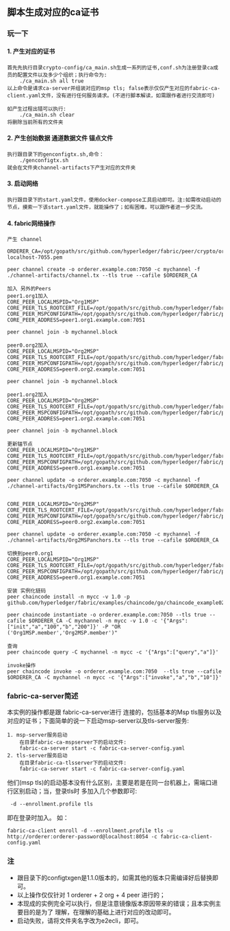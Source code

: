 ## 脚本生成对应的ca证书

### 玩一下
#### 1. 产生对应的证书
    首先先执行目录crypto-config/ca_main.sh生成一系列的证书,conf.sh为注册登录ca成员的配置文件以及多少个组织；执行命令为:
        ./ca_main.sh all true
    以上命令是请求ca-server并组装对应的msp tls; false表示仅仅产生对应的fabric-ca-client.yaml文件，没有进行任何服务请求。(不进行脚本解读，如需跟作者进行交流即可)

    如产生过程出错可以执行:
        ./ca_main.sh clear
    将删除当前所有的文件夹

#### 2. 产生创始数据 通道数据文件 锚点文件
    执行跟目录下的genconfigtx.sh,命令：
        ./genconfigtx.sh
    就会在文件夹channel-artifacts下产生对应的文件夹

#### 3. 启动网络
    执行跟目录下的start.yaml文件，使用docker-compose工具启动即可。注:如需改动启动的节点，摸索一下该start.yaml文件，就能操作了；如有困难，可以跟作者进一步交流。

#### 4. fabric网络操作
    产生 channel

    ORDERER_CA=/opt/gopath/src/github.com/hyperledger/fabric/peer/crypto/orderer.example.com/msp/tlscacerts/tls-localhost-7055.pem

    peer channel create -o orderer.example.com:7050 -c mychannel -f ./channel-artifacts/channel.tx --tls true --cafile $ORDERER_CA

    加入 另外的Peers
    peer1.org1加入
    CORE_PEER_LOCALMSPID="Org1MSP" 
    CORE_PEER_TLS_ROOTCERT_FILE=/opt/gopath/src/github.com/hyperledger/fabric/peer/crypto/peer1.org1.example.com/tls/ca.crt 
    CORE_PEER_MSPCONFIGPATH=/opt/gopath/src/github.com/hyperledger/fabric/peer/crypto/org1.example.com/msp 
    CORE_PEER_ADDRESS=peer1.org1.example.com:7051

    peer channel join -b mychannel.block

    peer0.org2加入
    CORE_PEER_LOCALMSPID="Org2MSP" 
    CORE_PEER_TLS_ROOTCERT_FILE=/opt/gopath/src/github.com/hyperledger/fabric/peer/crypto/peer0.org2.example.com/tls/ca.crt 
    CORE_PEER_MSPCONFIGPATH=/opt/gopath/src/github.com/hyperledger/fabric/peer/crypto/org2.example.com/msp 
    CORE_PEER_ADDRESS=peer0.org2.example.com:7051

    peer channel join -b mychannel.block

    peer1.org2加入
    CORE_PEER_LOCALMSPID="Org2MSP" 
    CORE_PEER_TLS_ROOTCERT_FILE=/opt/gopath/src/github.com/hyperledger/fabric/peer/crypto/peer1.org2.example.com/tls/ca.crt 
    CORE_PEER_MSPCONFIGPATH=/opt/gopath/src/github.com/hyperledger/fabric/peer/crypto/org2.example.com/msp 
    CORE_PEER_ADDRESS=peer1.org2.example.com:7051

    peer channel join -b mychannel.block

    更新锚节点
    CORE_PEER_LOCALMSPID="Org1MSP" 
    CORE_PEER_TLS_ROOTCERT_FILE=/opt/gopath/src/github.com/hyperledger/fabric/peer/crypto/peer0.org1.example.com/tls/ca.crt 
    CORE_PEER_MSPCONFIGPATH=/opt/gopath/src/github.com/hyperledger/fabric/peer/crypto/org1.example.com/msp 
    CORE_PEER_ADDRESS=peer0.org1.example.com:7051

    peer channel update -o orderer.example.com:7050 -c mychannel -f ./channel-artifacts/Org1MSPanchors.tx --tls true --cafile $ORDERER_CA


    CORE_PEER_LOCALMSPID="Org2MSP" 
    CORE_PEER_TLS_ROOTCERT_FILE=/opt/gopath/src/github.com/hyperledger/fabric/peer/crypto/peer0.org2.example.com/tls/ca.crt 
    CORE_PEER_MSPCONFIGPATH=/opt/gopath/src/github.com/hyperledger/fabric/peer/crypto/org2.example.com/msp 
    CORE_PEER_ADDRESS=peer0.org2.example.com:7051

    peer channel update -o orderer.example.com:7050 -c mychannel -f ./channel-artifacts/Org2MSPanchors.tx --tls true --cafile $ORDERER_CA

    切换到peer0.org1
    CORE_PEER_LOCALMSPID="Org1MSP" 
    CORE_PEER_TLS_ROOTCERT_FILE=/opt/gopath/src/github.com/hyperledger/fabric/peer/crypto/peer0.org1.example.com/tls/ca.crt 
    CORE_PEER_MSPCONFIGPATH=/opt/gopath/src/github.com/hyperledger/fabric/peer/crypto/org1.example.com/msp 
    CORE_PEER_ADDRESS=peer0.org1.example.com:7051

    安装 实例化链码
    peer chaincode install -n mycc -v 1.0 -p github.com/hyperledger/fabric/examples/chaincode/go/chaincode_example02

    peer chaincode instantiate -o orderer.example.com:7050 --tls true --cafile $ORDERER_CA -C mychannel -n mycc -v 1.0 -c '{"Args":["init","a","100","b","200"]}' -P "OR ('Org1MSP.member','Org2MSP.member')"

    查询
    peer chaincode query -C mychannel -n mycc -c '{"Args":["query","a"]}'

    invoke操作
    peer chaincode invoke -o orderer.example.com:7050  --tls true --cafile $ORDERER_CA -C mychannel -n mycc -c '{"Args":["invoke","a","b","10"]}'

### fabric-ca-server简述
本实例的操作都是跟 fabric-ca-server进行 连接的，包括基本的Msp tls服务以及对应的证书；下面简单的说一下启动msp-server以及tls-server服务:

    1. msp-server服务启动
        在目录fabric-ca-mspserver下的启动文件:
        fabric-ca-server start -c fabric-ca-server-config.yaml
    2. tls-server服务启动
        在目录fabric-ca-tlsserver下的启动文件:
        fabric-ca-server start -c fabric-ca-server-config.yaml
他们(msp tls)的启动基本没有什么区别，主要是若是在同一台机器上，需端口进行区别启动；当，登录tls时 多加入几个参数即可:

     -d --enrollment.profile tls
即在登录时加入。
如：

    fabric-ca-client enroll -d --enrollment.profile tls -u http://orderer:orderer-password@localhost:8054 -c fabric-ca-client-config.yaml 

### 注
- 跟目录下的configtxgen是1.1.0版本的，如需其他的版本只需编译好后替换即可。
- 以上操作仅仅针对 1 orderer + 2 org + 4 peer 进行的；
- 本现成的实例完全可以执行，但是注意镜像版本原因带来的错误；且本实例主要目的是为了 理解，在理解的基础上进行对应的改动即可。
- 启动失败，请将文件夹名字改为e2ecli，即可。
